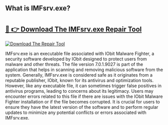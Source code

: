 ## What is IMFsrv.exe? 

# <h2><a href="https://exedetect.com/download.php?IMFsrv.exe">🔗 👉 Download The IMFsrv.exe Repair Tool</a></h2>

[![Download The Repair Tool](https://exedetect.com/download-button.jpg)](https://exedetect.com/download.php?IMFsrv.exe)

IMFsrv.exe is an executable file associated with IObit Malware Fighter, a security software developed by IObit designed to protect users from malware and other threats. The file version 7.0.1.9027 is part of the application that helps in scanning and removing malicious software from the system. Generally, IMFsrv.exe is considered safe as it originates from a reputable publisher, IObit, known for its antivirus and optimization tools. However, like any executable file, it can sometimes trigger false positives in antivirus programs, leading to concerns about its legitimacy. Users may encounter errors related to this file if there are issues with the IObit Malware Fighter installation or if the file becomes corrupted. It is crucial for users to ensure they have the latest version of the software and to perform regular updates to minimize any potential conflicts or errors associated with IMFsrv.exe.